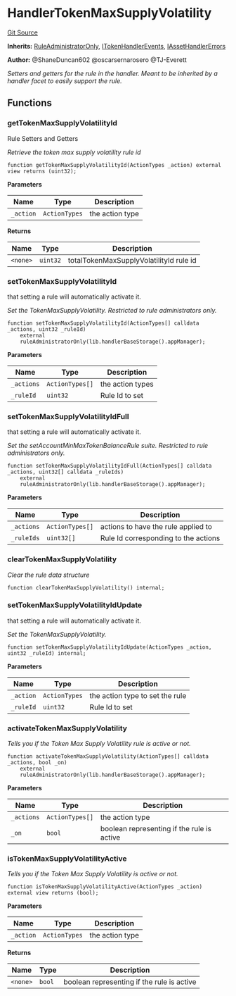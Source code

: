 # HandlerTokenMaxSupplyVolatility
[Git Source](https://github.com/thrackle-io/tron/blob/f0b9409d0746d035136fce54b3907220cf162a23/src/client/token/handler/ruleContracts/HandlerTokenMaxSupplyVolatility.sol)

**Inherits:**
[RuleAdministratorOnly](/src/protocol/economic/RuleAdministratorOnly.sol/contract.RuleAdministratorOnly.md), [ITokenHandlerEvents](/src/common/IEvents.sol/interface.ITokenHandlerEvents.md), [IAssetHandlerErrors](/src/common/IErrors.sol/interface.IAssetHandlerErrors.md)

**Author:**
@ShaneDuncan602 @oscarsernarosero @TJ-Everett

*Setters and getters for the rule in the handler. Meant to be inherited by a handler
facet to easily support the rule.*


## Functions
### getTokenMaxSupplyVolatilityId

Rule Setters and Getters

*Retrieve the token max supply volatility rule id*


```solidity
function getTokenMaxSupplyVolatilityId(ActionTypes _action) external view returns (uint32);
```
**Parameters**

|Name|Type|Description|
|----|----|-----------|
|`_action`|`ActionTypes`|the action type|

**Returns**

|Name|Type|Description|
|----|----|-----------|
|`<none>`|`uint32`|totalTokenMaxSupplyVolatilityId rule id|


### setTokenMaxSupplyVolatilityId

that setting a rule will automatically activate it.

*Set the TokenMaxSupplyVolatility. Restricted to rule administrators only.*


```solidity
function setTokenMaxSupplyVolatilityId(ActionTypes[] calldata _actions, uint32 _ruleId)
    external
    ruleAdministratorOnly(lib.handlerBaseStorage().appManager);
```
**Parameters**

|Name|Type|Description|
|----|----|-----------|
|`_actions`|`ActionTypes[]`|the action types|
|`_ruleId`|`uint32`|Rule Id to set|


### setTokenMaxSupplyVolatilityIdFull

that setting a rule will automatically activate it.

*Set the setAccountMinMaxTokenBalanceRule suite. Restricted to rule administrators only.*


```solidity
function setTokenMaxSupplyVolatilityIdFull(ActionTypes[] calldata _actions, uint32[] calldata _ruleIds)
    external
    ruleAdministratorOnly(lib.handlerBaseStorage().appManager);
```
**Parameters**

|Name|Type|Description|
|----|----|-----------|
|`_actions`|`ActionTypes[]`|actions to have the rule applied to|
|`_ruleIds`|`uint32[]`|Rule Id corresponding to the actions|


### clearTokenMaxSupplyVolatility

*Clear the rule data structure*


```solidity
function clearTokenMaxSupplyVolatility() internal;
```

### setTokenMaxSupplyVolatilityIdUpdate

that setting a rule will automatically activate it.

*Set the TokenMaxSupplyVolatility.*


```solidity
function setTokenMaxSupplyVolatilityIdUpdate(ActionTypes _action, uint32 _ruleId) internal;
```
**Parameters**

|Name|Type|Description|
|----|----|-----------|
|`_action`|`ActionTypes`|the action type to set the rule|
|`_ruleId`|`uint32`|Rule Id to set|


### activateTokenMaxSupplyVolatility

*Tells you if the Token Max Supply Volatility rule is active or not.*


```solidity
function activateTokenMaxSupplyVolatility(ActionTypes[] calldata _actions, bool _on)
    external
    ruleAdministratorOnly(lib.handlerBaseStorage().appManager);
```
**Parameters**

|Name|Type|Description|
|----|----|-----------|
|`_actions`|`ActionTypes[]`|the action type|
|`_on`|`bool`|boolean representing if the rule is active|


### isTokenMaxSupplyVolatilityActive

*Tells you if the Token Max Supply Volatility is active or not.*


```solidity
function isTokenMaxSupplyVolatilityActive(ActionTypes _action) external view returns (bool);
```
**Parameters**

|Name|Type|Description|
|----|----|-----------|
|`_action`|`ActionTypes`|the action type|

**Returns**

|Name|Type|Description|
|----|----|-----------|
|`<none>`|`bool`|boolean representing if the rule is active|


